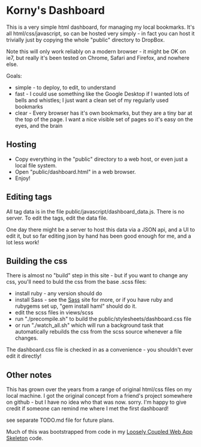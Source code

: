 # Korny's Dashboard
This is a very simple html dashboard, for managing my local bookmarks.  It's all html/css/javascript, so can be hosted
very simply - in fact you can host it trivially just by copying the whole "public" directory to DropBox.

Note this will only work reliably on a modern browser - it might be OK on ie7, but really it's been tested on Chrome,
Safari and Firefox, and nowhere else.

Goals:

* simple - to deploy, to edit, to understand
* fast - I could use something like the Google Desktop if I wanted lots of bells and whistles; I just want a clean set of my regularly used bookmarks
* clear - Every browser has it's own bookmarks, but they are a tiny bar at the top of the page. I want a nice visible set of pages so it's easy on the eyes, and the brain

## Hosting
* Copy everything in the "public" directory to a web host, or even just a local file system.
* Open "public/dashboard.html" in a web browser.
* Enjoy!

## Editing tags
All tag data is in the file public/javascript/dashboard_data.js.  There is no server.  To edit the tags, edit the data file.

One day there might be a server to host this data via a JSON api, and a UI to edit it, but so far editing json by hand has been good enough for me, and a lot less work!

## Building the css
There is almost no "build" step in this site - but if you want to change any css, you'll need to buld the css from the base .scss files:

* install ruby - any version should do
* install Sass - see the [Sass](http://sass-lang.com) site for more, or if you have ruby and rubygems set up, "gem install haml" should do it.
* edit the scss files in views/scss
* run "./precompile.sh" to build the public/stylesheets/dashboard.css file
* or run "./watch_all.sh" which will run a background task that automatically rebuilds the css from the scss source whenever a file changes.

The dashboard.css file is checked in as a convenience - you shouldn't ever edit it directly!

## Other notes
This has grown over the years from a range of original html/css files on my local machine.
I got the original concept from a friend's project somewhere on github - but I have no idea who that was now. sorry.
I'm happy to give credit if someone can remind me where I met the first dashboard!

see separate TODO.md file for future plans.

Much of this was bootstrapped from code in my [Loosely Coupled Web App Skeleton](http://github.com/kornysietsma/lcwa_skeleton) code.
